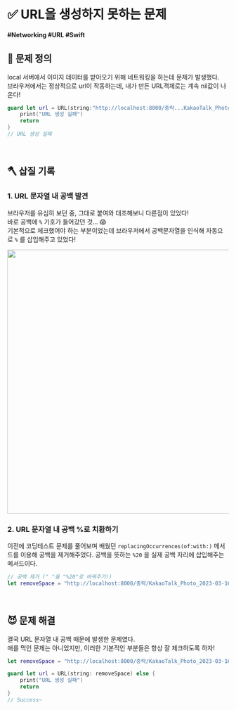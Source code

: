 # ✅ URL을 생성하지 못하는 문제

#### #Networking #URL #Swift 

## 🤔 문제 정의
local 서버에서 이미지 데이터를 받아오기 위해 네트워킹을 하는데 문제가 발생했다.   
브라우저에서는 정상적으로 url이 작동하는데, 내가 만든 URL객체로는 계속 nil값이 나온다!

~~~swift
guard let url = URL(string:"http://localhost:8000/중략...KakaoTalk_Photo_2023-03-16-09-55-08 003.jpg") else {
    print("URL 생성 실패")
    return
}
// URL 생성 실패
~~~

<br>

## 🪓 삽질 기록

### 1. URL 문자열 내 공백 발견
브라우저를 유심히 보던 중, 그대로 붙여와 대조해보니 다른점이 있었다!   
바로 공백에 `%` 기호가 들어갔던 것... 😱   
기본적으로 체크했어야 하는 부분이었는데 브라우저에서 공백문자열을 인식해 자동으로 `%` 를 삽입해주고 있었다!

<img width="600" src="https://user-images.githubusercontent.com/113565086/228700705-95036206-85bc-402b-b5e7-335482e206a6.png">

<br>

### 2. URL 문자열 내 공백 %로 치환하기
이전에 코딩테스트 문제를 풀어보며 배웠던 `replacingOccurrences(of:with:)` 메서드를 이용해 공백을 제거해주었다.
공백을 뜻하는 `%20` 을 실제 공백 자리에 삽입해주는 메서드이다.

~~~swift
// 공백 제거 (" "을 "%20"로 바꿔주기!)
let removeSpace = "http://localhost:8000/중략/KakaoTalk_Photo_2023-03-16-09-55-08 003.jpg".replacingOccurrences(of: " ", with: "%20")
~~~

<br>

## 😈 문제 해결

결국 URL 문자열 내 공백 때문에 발생한 문제였다.   
애를 먹인 문제는 아니었지만, 이러한 기본적인 부분들은 항상 잘 체크하도록 하자!

~~~swift
let removeSpace = "http://localhost:8000/중략/KakaoTalk_Photo_2023-03-16-09-55-08 003.jpg".replacingOccurrences(of: " ", with: "%20")

guard let url = URL(string: removeSpace) else {
    print("URL 생성 실패")
    return
}
// Success~
~~~